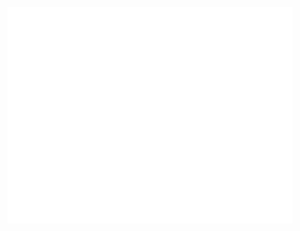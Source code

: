 <!-- If you're using "main" as default branch -->
![Metrics](https://github.com/jimcru21/jimcru21/blob/main/github-metrics.svg)

